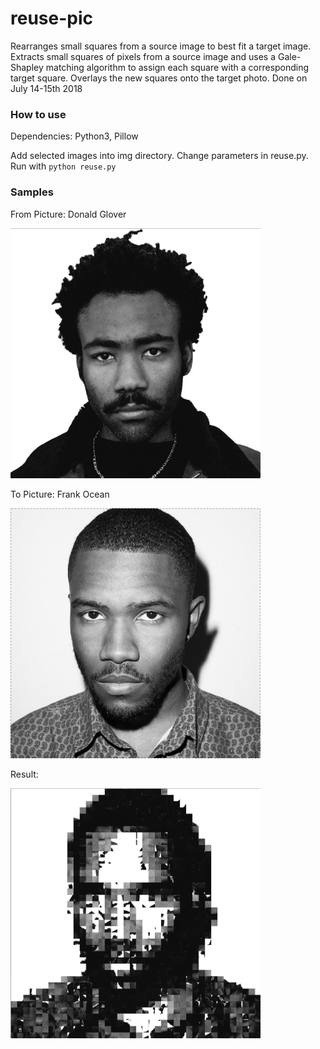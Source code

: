 # reuse-pic
Rearranges small squares from a source image to best fit a target image. Extracts small squares of pixels from a source image and uses a Gale-Shapley matching algorithm to assign each square with a corresponding target square. Overlays the new squares onto the target photo. Done on July 14-15th 2018

### How to use
Dependencies: Python3, Pillow

Add selected images into img directory. Change parameters in reuse.py. Run with `python reuse.py`

### Samples
From Picture: Donald Glover

<img src="img/glovergray.png" height="400" width="400">

To Picture: Frank Ocean

<img src="img/frankgray.png" height="400" width="400">

Result:

<img src="img/newfrank.png" height="400" width="400">
